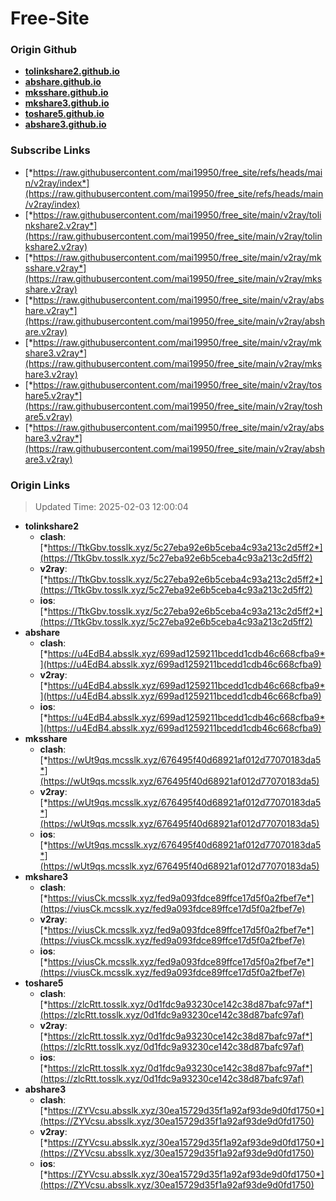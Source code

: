 # Free-Site

### Origin Github

- [**tolinkshare2.github.io**](https://github.com/tolinkshare2/tolinkshare2.github.io)
- [**abshare.github.io**](https://github.com/abshare/abshare.github.io)
- [**mksshare.github.io**](https://github.com/mksshare/mksshare.github.io)
- [**mkshare3.github.io**](https://github.com/mkshare3/mkshare3.github.io)
- [**toshare5.github.io**](https://github.com/toshare5/toshare5.github.io)
- [**abshare3.github.io**](https://github.com/abshare3/abshare3.github.io)

### Subscribe Links

- [*https://raw.githubusercontent.com/mai19950/free_site/refs/heads/main/v2ray/index*](https://raw.githubusercontent.com/mai19950/free_site/refs/heads/main/v2ray/index)
- [*https://raw.githubusercontent.com/mai19950/free_site/main/v2ray/tolinkshare2.v2ray*](https://raw.githubusercontent.com/mai19950/free_site/main/v2ray/tolinkshare2.v2ray)
- [*https://raw.githubusercontent.com/mai19950/free_site/main/v2ray/mksshare.v2ray*](https://raw.githubusercontent.com/mai19950/free_site/main/v2ray/mksshare.v2ray)
- [*https://raw.githubusercontent.com/mai19950/free_site/main/v2ray/abshare.v2ray*](https://raw.githubusercontent.com/mai19950/free_site/main/v2ray/abshare.v2ray)
- [*https://raw.githubusercontent.com/mai19950/free_site/main/v2ray/mkshare3.v2ray*](https://raw.githubusercontent.com/mai19950/free_site/main/v2ray/mkshare3.v2ray)
- [*https://raw.githubusercontent.com/mai19950/free_site/main/v2ray/toshare5.v2ray*](https://raw.githubusercontent.com/mai19950/free_site/main/v2ray/toshare5.v2ray)
- [*https://raw.githubusercontent.com/mai19950/free_site/main/v2ray/abshare3.v2ray*](https://raw.githubusercontent.com/mai19950/free_site/main/v2ray/abshare3.v2ray)

### Origin Links

> Updated Time: 2025-02-03 12:00:04

- **tolinkshare2**
  - **clash**: [*https://TtkGbv.tosslk.xyz/5c27eba92e6b5ceba4c93a213c2d5ff2*](https://TtkGbv.tosslk.xyz/5c27eba92e6b5ceba4c93a213c2d5ff2)
  - **v2ray**: [*https://TtkGbv.tosslk.xyz/5c27eba92e6b5ceba4c93a213c2d5ff2*](https://TtkGbv.tosslk.xyz/5c27eba92e6b5ceba4c93a213c2d5ff2)
  - **ios**: [*https://TtkGbv.tosslk.xyz/5c27eba92e6b5ceba4c93a213c2d5ff2*](https://TtkGbv.tosslk.xyz/5c27eba92e6b5ceba4c93a213c2d5ff2)
- **abshare**
  - **clash**: [*https://u4EdB4.absslk.xyz/699ad1259211bcedd1cdb46c668cfba9*](https://u4EdB4.absslk.xyz/699ad1259211bcedd1cdb46c668cfba9)
  - **v2ray**: [*https://u4EdB4.absslk.xyz/699ad1259211bcedd1cdb46c668cfba9*](https://u4EdB4.absslk.xyz/699ad1259211bcedd1cdb46c668cfba9)
  - **ios**: [*https://u4EdB4.absslk.xyz/699ad1259211bcedd1cdb46c668cfba9*](https://u4EdB4.absslk.xyz/699ad1259211bcedd1cdb46c668cfba9)
- **mksshare**
  - **clash**: [*https://wUt9qs.mcsslk.xyz/676495f40d68921af012d77070183da5*](https://wUt9qs.mcsslk.xyz/676495f40d68921af012d77070183da5)
  - **v2ray**: [*https://wUt9qs.mcsslk.xyz/676495f40d68921af012d77070183da5*](https://wUt9qs.mcsslk.xyz/676495f40d68921af012d77070183da5)
  - **ios**: [*https://wUt9qs.mcsslk.xyz/676495f40d68921af012d77070183da5*](https://wUt9qs.mcsslk.xyz/676495f40d68921af012d77070183da5)
- **mkshare3**
  - **clash**: [*https://viusCk.mcsslk.xyz/fed9a093fdce89ffce17d5f0a2fbef7e*](https://viusCk.mcsslk.xyz/fed9a093fdce89ffce17d5f0a2fbef7e)
  - **v2ray**: [*https://viusCk.mcsslk.xyz/fed9a093fdce89ffce17d5f0a2fbef7e*](https://viusCk.mcsslk.xyz/fed9a093fdce89ffce17d5f0a2fbef7e)
  - **ios**: [*https://viusCk.mcsslk.xyz/fed9a093fdce89ffce17d5f0a2fbef7e*](https://viusCk.mcsslk.xyz/fed9a093fdce89ffce17d5f0a2fbef7e)
- **toshare5**
  - **clash**: [*https://zlcRtt.tosslk.xyz/0d1fdc9a93230ce142c38d87bafc97af*](https://zlcRtt.tosslk.xyz/0d1fdc9a93230ce142c38d87bafc97af)
  - **v2ray**: [*https://zlcRtt.tosslk.xyz/0d1fdc9a93230ce142c38d87bafc97af*](https://zlcRtt.tosslk.xyz/0d1fdc9a93230ce142c38d87bafc97af)
  - **ios**: [*https://zlcRtt.tosslk.xyz/0d1fdc9a93230ce142c38d87bafc97af*](https://zlcRtt.tosslk.xyz/0d1fdc9a93230ce142c38d87bafc97af)
- **abshare3**
  - **clash**: [*https://ZYVcsu.absslk.xyz/30ea15729d35f1a92af93de9d0fd1750*](https://ZYVcsu.absslk.xyz/30ea15729d35f1a92af93de9d0fd1750)
  - **v2ray**: [*https://ZYVcsu.absslk.xyz/30ea15729d35f1a92af93de9d0fd1750*](https://ZYVcsu.absslk.xyz/30ea15729d35f1a92af93de9d0fd1750)
  - **ios**: [*https://ZYVcsu.absslk.xyz/30ea15729d35f1a92af93de9d0fd1750*](https://ZYVcsu.absslk.xyz/30ea15729d35f1a92af93de9d0fd1750)
